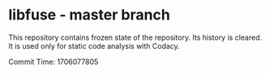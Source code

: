 # libfuse - master branch

This repository contains frozen state of the repository.
Its history is cleared. It is used only for static code
analysis with Codacy.

Commit Time: 1706077805